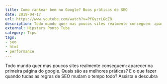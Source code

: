 ```yaml
---
title: Como rankear bem no Google? Boas práticas de SEO
date: 2019-04-17
url: https://www.youtube.com/watch?v=PfGyzrLGqZ8
description: Todo mundo quer mas poucos sites realmente conseguem: aparecer na primeira página do google. Quais são as melhores práticas? E o que fazer quando tudas as regras de SEO mudam o tempo todo? Assista e descubra!
external: Hipsters Ponto Tube
category: Tips
tags:
- seo
- html
- performance
---
```


Todo mundo quer mas poucos sites realmente conseguem: aparecer na primeira página do google. Quais são as melhores práticas? E o que fazer quando tudas as regras de SEO mudam o tempo todo? Assista e descubra
